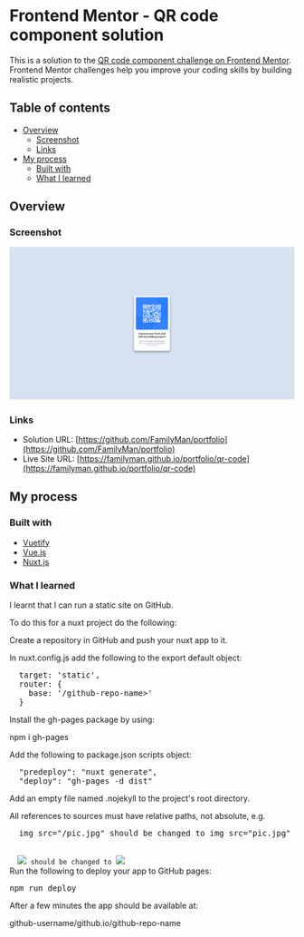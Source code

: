 # Frontend Mentor - QR code component solution

This is a solution to the [QR code component challenge on Frontend Mentor](https://www.frontendmentor.io/challenges/qr-code-component-iux_sIO_H). Frontend Mentor challenges help you improve your coding skills by building realistic projects. 

## Table of contents

- [Overview](#overview)
  - [Screenshot](#screenshot)
  - [Links](#links)
- [My process](#my-process)
  - [Built with](#built-with)
  - [What I learned](#what-i-learned)

## Overview

### Screenshot
![](screenshot.png)

### Links

- Solution URL: [https://github.com/FamilyMan/portfolio](https://github.com/FamilyMan/portfolio)
- Live Site URL: [https://familyman.github.io/portfolio/qr-code](https://familyman.github.io/portfolio/qr-code)

## My process

### Built with

- [Vuetify](https://vuetifyjs.com/)
- [Vue.js](https://vuejs.org/)
- [Nuxt.js](https://nuxtjs.org/)

### What I learned

I learnt that I can run a static site on GitHub.

To do this for a nuxt project do the following:

Create a repository in GitHub and push your nuxt app to it.

In nuxt.config.js add the following to the export default object:

<pre>
  target: 'static',
  router: {
    base: '/github-repo-name>'
  }
</pre>

Install the gh-pages package by using:

npm i gh-pages

Add the following to package.json scripts object:

<pre>
  "predeploy": "nuxt generate",
  "deploy": "gh-pages -d dist"
</pre>

Add an empty file named .nojekyll to the project's root directory.

All references to sources must have relative paths, not absolute, e.g.

<pre>
  img src="/pic.jpg" should be changed to img src="pic.jpg"
</pre>
<code>
  <img src="/pic.jpg"> should be changed to <img src="pic.jpg">
</code>
Run the following to deploy your app to GitHub pages:

<pre>npm run deploy</pre>

After a few minutes the app should be available at:

github-username/github.io/github-repo-name
